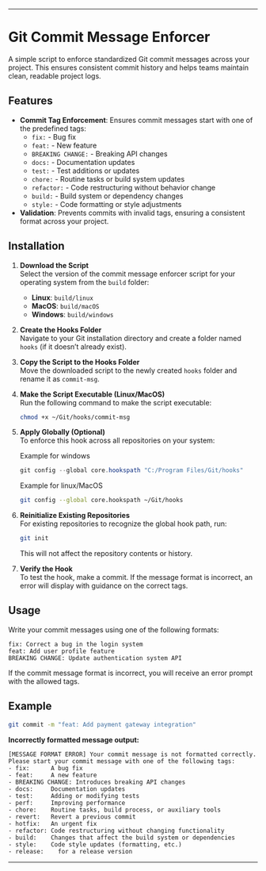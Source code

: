 
---

# Git Commit Message Enforcer

A simple script to enforce standardized Git commit messages across your project. This ensures consistent commit history and helps teams maintain clean, readable project logs.

## Features

- **Commit Tag Enforcement**: Ensures commit messages start with one of the predefined tags:
  - `fix:` - Bug fix
  - `feat:` - New feature
  - `BREAKING CHANGE:` - Breaking API changes
  - `docs:` - Documentation updates
  - `test:` - Test additions or updates
  - `chore:` - Routine tasks or build system updates
  - `refactor:` - Code restructuring without behavior change
  - `build:` - Build system or dependency changes
  - `style:` - Code formatting or style adjustments
- **Validation**: Prevents commits with invalid tags, ensuring a consistent format across your project.

## Installation

1. **Download the Script**  
   Select the version of the commit message enforcer script for your operating system from the `build` folder:
   
   - **Linux**: `build/linux`
   - **MacOS**: `build/macOS`
   - **Windows**: `build/windows`

2. **Create the Hooks Folder**  
   Navigate to your Git installation directory and create a folder named `hooks` (if it doesn’t already exist).

3. **Copy the Script to the Hooks Folder**  
   Move the downloaded script to the newly created `hooks` folder and rename it as `commit-msg`.

4. **Make the Script Executable (Linux/MacOS)**  
   Run the following command to make the script executable:
   ```bash
   chmod +x ~/Git/hooks/commit-msg
   ```

5. **Apply Globally (Optional)**  
   To enforce this hook across all repositories on your system:

   Example for windows
   ```powershell
   git config --global core.hookspath "C:/Program Files/Git/hooks"
   ```
   Example for linux/MacOS
   ```bash
   git config --global core.hookspath ~/Git/hooks
   ```

6. **Reinitialize Existing Repositories**  
   For existing repositories to recognize the global hook path, run:
   ```bash
   git init
   ```
   This will not affect the repository contents or history.

7. **Verify the Hook**  
   To test the hook, make a commit. If the message format is incorrect, an error will display with guidance on the correct tags.

## Usage

Write your commit messages using one of the following formats:

```
fix: Correct a bug in the login system
feat: Add user profile feature
BREAKING CHANGE: Update authentication system API
```

If the commit message format is incorrect, you will receive an error prompt with the allowed tags.

## Example

```bash
git commit -m "feat: Add payment gateway integration"
```

**Incorrectly formatted message output:**

```
[MESSAGE FORMAT ERROR] Your commit message is not formatted correctly.
Please start your commit message with one of the following tags:
- fix:      A bug fix
- feat:     A new feature
- BREAKING CHANGE: Introduces breaking API changes
- docs:     Documentation updates
- test:     Adding or modifying tests
- perf:     Improving performance
- chore:    Routine tasks, build process, or auxiliary tools
- revert:   Revert a previous commit
- hotfix:   An urgent fix
- refactor: Code restructuring without changing functionality
- build:    Changes that affect the build system or dependencies
- style:    Code style updates (formatting, etc.)
- release:    for a release version
```


---

